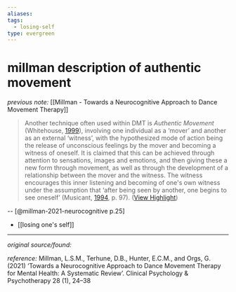 ```yaml
---
aliases: 
tags:
  - losing-self
type: evergreen
---
```


# millman description of authentic movement

_previous note:_ [[Millman - Towards a Neurocognitive Approach to Dance Movement Therapy]]

> Another technique often used within DMT is *Authentic Movement* (Whitehouse, [1999](https://onlinelibrary.wiley.com/doi/10.1002/cpp.2490#cpp2490-bib-0119)), involving one individual as a ‘mover’ and another as an external ‘witness’, with the hypothesized mode of action being the release of unconscious feelings by the mover and becoming a witness of oneself. It is claimed that this can be achieved through attention to sensations, images and emotions, and then giving these a new form through movement, as well as through the development of a relationship between the mover and the witness. The witness encourages this inner listening and becoming of one's own witness under the assumption that ‘after being seen by another, one begins to see oneself’ (Musicant, [1994](https://onlinelibrary.wiley.com/doi/10.1002/cpp.2490#cpp2490-bib-0082), p. 97). ([View Highlight](https://read.readwise.io/read/01h6xe3fzwp3n08nq8cdbmqznk))

-- [@millman-2021-neurocognitive p.25]

- [[losing one's self]]

---

_original source/found:_ 

_reference:_ Millman, L.S.M., Terhune, D.B., Hunter, E.C.M., and Orgs, G. (2021) ‘Towards a Neurocognitive Approach to Dance Movement Therapy for Mental Health: A Systematic Review’. Clinical Psychology & Psychotherapy 28 (1), 24–38




